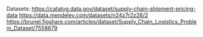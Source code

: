 Datasets:
https://catalog.data.gov/dataset/supply-chain-shipment-pricing-data
https://data.mendeley.com/datasets/n24z7r2z28/2
https://brunel.figshare.com/articles/dataset/Supply_Chain_Logistics_Problem_Dataset/7558679
